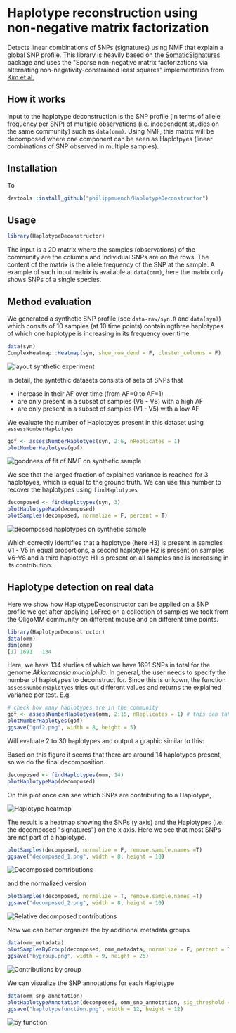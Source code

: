 # Haplotype reconstruction using non-negative matrix factorization 

Detects linear combinations of SNPs (signatures) using NMF that explain a global SNP profile. This library is heavily based on the [SomaticSignatures](https://github.com/juliangehring/SomaticSignatures) package and uses the "Sparse non-negative matrix factorizations via alternating non-negativity-constrained least squares" implementation from [Kim et al.](https://academic.oup.com/bioinformatics/article/23/12/1495/225472)


## How it works

Input to the haplotype deconstruction is the SNP profile (in terms of allele frequency per SNP) of multiple observations (i.e. independent studies on the same community) such as `data(omm)`. Using NMF, this matrix will be decomposed where one component can be seen as Haplotpyes (linear combinations of SNP observed in multiple samples).

## Installation

To 
```r
devtools::install_github("philippmuench/HaplotypeDeconstructor")
```

## Usage

```r
library(HaplotypeDeconstructor)
```

The input is a 2D matrix where the samples (observations) of the community are the columns and individual SNPs are on the rows. The content of the matrix is the allele frequency of the SNP at the sample. A example of such input matrix is available at `data(omm)`, here the matrix only shows SNPs of a single species.

## Method evaluation

We generated a synthetic SNP profile (see `data-raw/syn.R` and `data(syn)`) which consits of 10 samples (at 10 time points) containingthree haplotypes of which one haplotype is increasing in its frequency over time.


```r
data(syn)
ComplexHeatmap::Heatmap(syn, show_row_dend = F, cluster_columns = F)
````

![layout synthetic experiment](man/figures/syn.png)

In detail, the syntethic datasets consists of sets of SNPs that 

- increase in their AF over time (from AF=0 to AF=1)
- are only present in a subset of samples (V6 - V8) with a high AF
- are only present in a subset of samples (V1 - V5) with a low AF


We evaluate the number of Haplotpyes present in this dataset using `assessNumberHaplotyes`

```r
gof <- assessNumberHaplotyes(syn, 2:6, nReplicates = 1)
plotNumberHaplotyes(gof)
```

![goodness of fit of NMF on synthetic sample](man/figures/gof.png)

We see that the larged fraction of explained variance is reached for 3 haplotpyes, which is equal to the ground truth. We can use this number to recover the haplotypes using `findHaplotypes`

```r
decomposed <- findHaplotypes(syn, 3)
plotHaplotypeMap(decomposed)
plotSamples(decomposed, normalize = F, percent = T)
```
![decomposed haplotypes on synthetic sample](man/figures/syn_dec.png)

Which correctly identifies that a haplotype (here H3) is present in samples V1 - V5 in equal proportions, a second haplotype H2 is present on samples V6-V8 and a third haplotpye H1 is present on all samples and is increasing in its contribution.


## Haplotype detection on real data

Here we show how HaplotypeDeconstructor can be applied on a SNP profile we get after applying LoFreq on a collection of samples we took from the OligoMM community on different mouse and on different time points. 

```r
library(HaplotypeDeconstructor)
data(omm)
dim(omm)
[1] 1691   134
```

Here, we have 134 studies of which we have 1691 SNPs in total for the genome _Akkermansia muciniphila_. In general, the user needs to specify the number of haplotypes to deconstruct for. Since this is unkown, the function `assessNumberHaplotyes` tries out different values and returns the explained variance per test. E.g. 

```r
# check how many haplotypes are in the community
gof <- assessNumberHaplotyes(omm, 2:15, nReplicates = 1) # this can take a while since it will evaluate many NMFs
plotNumberHaplotyes(gof)
ggsave("gof2.png", width = 8, height = 5)
```

Will evaluate 2 to 30 haplotypes and output a graphic similar to this:


Based on this figure it seems that there are around 14 haplotypes present, so we do the final decomposition.

```r
decomposed <- findHaplotypes(omm, 14)
plotHaplotypeMap(decomposed)
```

On this plot once can see which SNPs are contributing to a Haplotype, 

![Haplotype heatmap](man/figures/heat.png)

The result is a heatmap showing the SNPs (y axis) and the Haplotypes (i.e. the decomposed "signatures") on the x axis. Here we see that most SNPs are not part of a haplotype. 

```r
plotSamples(decomposed, normalize = F, remove.sample.names =T)
ggsave("decomposed_1.png", width = 8, height = 10)
```

![Decomposed contributions](man/figures/decomposed_1.png)

and the normalized version

```r
plotSamples(decomposed, normalize = T, remove.sample.names =T)
ggsave("decomposed_2.png", width = 8, height = 10)
```

![Relative decomposed contributions](man/figures/decomposed_2.png)

Now we can better organize the by additional metadata groups

```r
data(omm_metadata)
plotSamplesByGroup(decomposed, omm_metadata, normalize = F, percent = T)
ggsave("bygroup.png", width = 9, height = 25)
```

![Contributions by group](man/figures/sampleplot.png)

We can visualize the SNP annotations for each Haplotype

```r
data(omm_snp_annotation)
plotHaplotypeAnnotation(decomposed, omm_snp_annotation, sig_threshold = 0.1)
ggsave("haplotypefunction.png", width = 12, height = 12)
```

![by function](man/figures/haplotypefunction.png)
